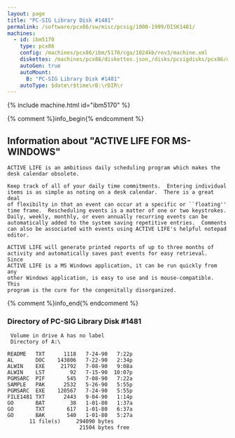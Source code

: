 ```yaml
---
layout: page
title: "PC-SIG Library Disk #1481"
permalink: /software/pcx86/sw/misc/pcsig/1000-1999/DISK1481/
machines:
  - id: ibm5170
    type: pcx86
    config: /machines/pcx86/ibm/5170/cga/1024kb/rev3/machine.xml
    diskettes: /machines/pcx86/diskettes.json,/disks/pcsigdisks/pcx86/diskettes.json
    autoGen: true
    autoMount:
      B: "PC-SIG Library Disk #1481"
    autoType: $date\r$time\rB:\rDIR\r
---
```


{% include machine.html id="ibm5170" %}

{% comment %}info_begin{% endcomment %}

## Information about "ACTIVE LIFE FOR MS-WINDOWS"

    ACTIVE LIFE is an ambitious daily scheduling program which makes the
    desk calendar obsolete.
    
    Keep track of all of your daily time commitments.  Entering individual
    items is as simple as noting on a desk calendar.  There is a great deal
    of flexibilty in that an event can occur at a specific or ``floating''
    time frame.  Rescheduling events is a matter of one or two keystrokes.
    Daily, weekly, monthly, or even annually recurring events can be
    automatically added to the system saving repetitive entries.  Comments
    can also be associated with events using ACTIVE LIFE's helpful notepad
    editor.
    
    ACTIVE LIFE will generate printed reports of up to three months of
    activity and automatically saves past events for easy retrieval.  Since
    ACTIVE LIFE is a MS Windows application, it can be run quickly from any
    other Windows application, is easy to use and is mouse-compatible. This
    program is the cure for the congenitally disorganized.
{% comment %}info_end{% endcomment %}


### Directory of PC-SIG Library Disk #1481

     Volume in drive A has no label
     Directory of A:\

    README   TXT      1118   7-24-90   7:22p
    AL       DOC    143806   7-22-90   2:34p
    ALWIN    EXE     21792   7-08-90   9:08a
    ALWIN    LST        92   7-15-90  10:07p
    PGMSARC  PIF       545   7-08-90   7:22a
    SAMPLE   PAK      2532   5-26-90   5:55p
    PGMSARC  EXE    120567   7-24-90   5:55p
    FILE1481 TXT      2443   9-04-90   1:14p
    GO       BAT        38   1-01-80   1:37a
    GO       TXT       617   1-01-80   6:37a
    GO       BAK       540   1-01-80   5:27a
           11 file(s)     294090 bytes
                           21504 bytes free
